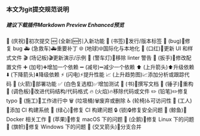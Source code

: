 ### 本文为git提交规范说明
##### 建议下载插件Markdown Preview Enhanced预览
:tada: (庆祝):tada:初次提交
:new: (全新):new:引入新功能
:bookmark: (书签):bookmark:发行/版本标签
:bug: (bug):bug:修复 bug
:ambulance: (急救车):ambulance:重要补丁
:globe_with_meridians: (地球):globe_with_meridians:国际化与本地化
:lipstick: (口红):lipstick:更新 UI 和样式文件
:clapper: (场记板):clapper:更新演示/示例
:rotating_light: (警车灯):rotating_light:移除 linter 警告
:wrench: (扳手):wrench:修改配置文件
:heavy_plus_sign: (加号):heavy_plus_sign:增加一个依赖
:heavy_minus_sign: (减号):heavy_minus_sign:减少一个依赖
:arrow_up: (上升箭头):arrow_up:升级依赖
:arrow_down: (下降箭头):arrow_down:降级依赖
:zap: (闪电):zap:提升性能
:chart_with_upwards_trend: (上升趋势图):chart_with_upwards_trend:添加分析或跟踪代码
:rocket: (火箭):rocket:部署功能
:white_check_mark: (白色复选框):white_check_mark:增加测试
:book: (书):book:撰写文档
:hammer: (锤子):hammer:重构
:art: (调色板):art:改进代码结构/代码格式
:fire: (火焰):fire:移除代码或文件
:pencil2: (铅笔):pencil2:修复 typo
:construction: (施工):construction:工作进行中
:wastebasket: (垃圾桶):wastebasket:废弃或删除
:wheelchair: (轮椅):wheelchair:可访问性
:construction_worker: (工人):construction_worker:添加 CI 构建系统
:green_heart: (绿心):green_heart:修复 CI 构建问题
:lock: (锁):lock:修复安全问题
:whale: (鲸鱼):whale:Docker 相关工作
:apple: (苹果):apple:修复 macOS 下的问题
:penguin: (企鹅):penguin:修复 Linux 下的问题
:checkered_flag: (旗帜):checkered_flag:修复 Windows 下的问题
:twisted_rightwards_arrows: (交叉箭头):twisted_rightwards_arrows:分支合并